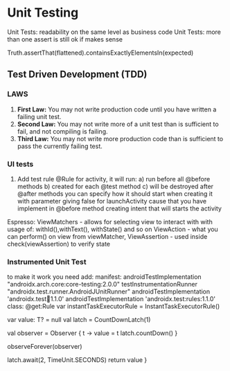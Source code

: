 # Unit Testing

Unit Tests: readability on the same level as business code
Unit Tests: more than one assert is still ok if makes sense


Truth.assertThat(flattened).containsExactlyElementsIn(expected)

## Test Driven Development (TDD) 

### LAWS
1. **First Law:** You may not write production code until you have written a failing unit test.
1. **Second Law:** You may not write more of a unit test than is sufficient to fail, and not compiling is failing.
1. **Third Law:** You may not write more production code than is sufficient to pass the currently failing test.


### UI tests
1. Add test rule @Rule for activity, it will run:
a) run before all @before methods
b) created for each @test method
c) will be destroyed after @after methods
you can specify how it should start when creating it with parameter giving false for launchActivity cause that you have implement in @before method creating intent that will starts the activity

Espresso:
ViewMatchers - allows for selecting view to interact with with usage of: withId(),withText(), withState() and so on
ViewAction - what you can perform() on view from viewMatcher,
ViewAssertion - used inside check(viewAssertion) to verify state

### Instrumented Unit Test 

to make it work you need add:
manifest:
androidTestImplementation "androidx.arch.core:core-testing:2.0.0"
testInstrumentationRunner "androidx.test.runner.AndroidJUnitRunner"
androidTestImplementation 'androidx.test:runner:1.1.0'
androidTestImplementation 'androidx.test:rules:1.1.0'
class:     @get:Rule
var instantTaskExecutorRule = InstantTaskExecutorRule()



var value: T? = null
val latch = CountDownLatch(1)

val observer = Observer<T> { t ->
value = t
latch.countDown()
}

observeForever(observer)

latch.await(2, TimeUnit.SECONDS)
return value
}